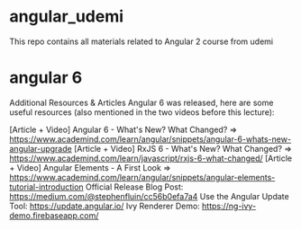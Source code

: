 # angular_udemi
This repo contains all materials related to Angular 2 course from udemi

# angular 6
Additional Resources & Articles
Angular 6 was released, here are some useful resources (also mentioned in the two videos before this lecture):

[Article + Video] Angular 6 - What's New? What Changed? => https://www.academind.com/learn/angular/snippets/angular-6-whats-new-angular-upgrade
[Article + Video] RxJS 6 - What's New? What Changed? => https://www.academind.com/learn/javascript/rxjs-6-what-changed/
[Article + Video] Angular Elements - A First Look => https://www.academind.com/learn/angular/snippets/angular-elements-tutorial-introduction
Official Release Blog Post: https://medium.com/@stephenfluin/cc56b0efa7a4
Use the Angular Update Tool: https://update.angular.io/
Ivy Renderer Demo: https://ng-ivy-demo.firebaseapp.com/
